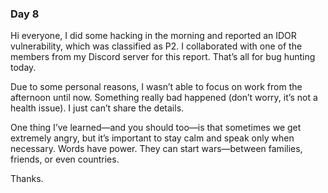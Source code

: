 ### Day 8

Hi everyone,
I did some hacking in the morning and reported an IDOR vulnerability, which was classified as P2. I collaborated with one of the members from my Discord server for this report. That’s all for bug hunting today.

Due to some personal reasons, I wasn’t able to focus on work from the afternoon until now. Something really bad happened (don’t worry, it’s not a health issue). I just can’t share the details.

One thing I’ve learned—and you should too—is that sometimes we get extremely angry, but it’s important to stay calm and speak only when necessary. Words have power. They can start wars—between families, friends, or even countries.

Thanks.
